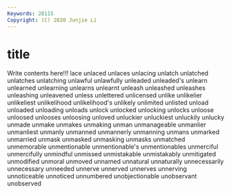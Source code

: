 ```yaml
---
Keywords: 28115
Copyright: (C) 2020 Junjie Li
---
```


# title

Write contents here!!!
lace 
unlaced 
unlaces 
unlacing 
unlatch 
unlatched 
unlatches
unlatching 
unlawful 
unlawfully 
unleaded 
unleaded's 
unlearn 
unlearned 
unlearning 
unlearns 
unlearnt
unleash 
unleashed 
unleashes 
unleashing 
unleavened 
unless 
unlettered 
unlicensed 
unlike 
unlikelier
unlikeliest 
unlikelihood 
unlikelihood's 
unlikely 
unlimited 
unlisted 
unload 
unloaded 
unloading 
unloads
unlock 
unlocked 
unlocking 
unlocks 
unloose 
unloosed 
unlooses 
unloosing 
unloved 
unluckier
unluckiest 
unluckily 
unlucky 
unmade 
unmake 
unmakes 
unmaking 
unman 
unmanageable 
unmanlier
unmanliest 
unmanly 
unmanned 
unmannerly 
unmanning 
unmans 
unmarked 
unmarried 
unmask 
unmasked
unmasking 
unmasks 
unmatched 
unmemorable 
unmentionable 
unmentionable's 
unmentionables 
unmerciful 
unmercifully 
unmindful
unmissed 
unmistakable 
unmistakably 
unmitigated 
unmodified 
unmoral 
unmoved 
unnamed 
unnatural 
unnaturally
unnecessarily 
unnecessary 
unneeded 
unnerve 
unnerved 
unnerves 
unnerving 
unnoticeable 
unnoticed 
unnumbered
unobjectionable 
unobservant 
unobserved 
